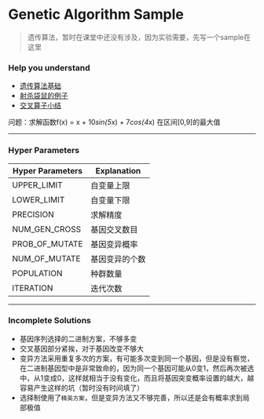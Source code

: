 # Genetic Algorithm Sample
> 遗传算法，暂时在课堂中还没有涉及，因为实验需要，先写一个sample在这里
### Help you understand
- [遗传算法基础](https://www.zhihu.com/question/23293449/answer/120220974?utm_source=wechat_session)
- [射杀袋鼠的例子](https://blog.csdn.net/u010451580/article/details/51178225/)
- [交叉算子小结](https://blog.csdn.net/u012750702/article/details/54563515)

问题：求解函数f(x) = x + 10*sin(5*x) + 7*cos(4*x) 在区间[0,9]的最大值
**********
### Hyper Parameters
Hyper Parameters|Explanation
---|---
UPPER_LIMIT|自变量上限
LOWER_LIMIT|自变量下限
PRECISION|求解精度
NUM_GEN_CROSS|基因交叉数目
PROB_OF_MUTATE|基因变异概率
NUM_OF_MUTATE|基因变异的个数
POPULATION|种群数量
ITERATION|迭代次数
***********
### Incomplete Solutions
- 基因序列选择的二进制方案，不够多变
- 交叉基因部分紧挨，对于基因改变不够大
- 变异方法采用重复多次的方案，有可能多次变到同一个基因，但是没有察觉，在二进制基因型中是非常致命的，因为同一个基因可能从0变1，然后再次被选中，从1变成0，这样就相当于没有变化，而且将基因突变概率设置的越大，越容易产生这样的坑（暂时没有时间填了）
- 选择制使用了`精英方案`，但是变异方法又不够完善，所以还是会有概率求到局部极值
